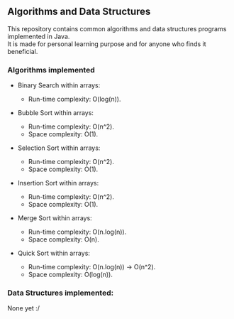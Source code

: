 ## Algorithms and Data Structures

This repository contains common algorithms and data structures programs implemented in Java. <br> It is made for personal learning purpose and for anyone who finds it beneficial.

### Algorithms implemented 

* Binary Search within arrays:
  * Run-time complexity: O(log(n)).
   
* Bubble Sort within arrays:
  * Run-time complexity: O(n^2).
  * Space complexity: O(1).
   
* Selection Sort within arrays:
  * Run-time complexity: O(n^2).
  * Space complexity: O(1).
 
* Insertion Sort within arrays:
  * Run-time complexity: O(n^2).
  * Space complexity: O(1).
  
* Merge Sort within arrays:
  * Run-time complexity: O(n.log(n)).
  * Space complexity: O(n).
   
* Quick Sort within arrays:
  * Run-time complexity: O(n.log(n)) -> O(n^2).
  * Space complexity: O(log(n)).
  
### Data Structures implemented:

None yet :/
